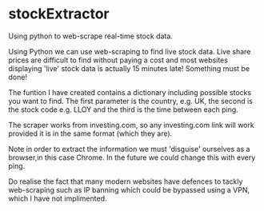 # stockExtractor
Using python to web-scrape real-time stock data.

Using Python we can use web-scraping to find live stock data. Live share prices are difficult to find without paying a cost and most websites displaying 'live' stock data is actually 15 minutes late! Something must be done!

The funtion I have created contains a dictionary including possible stocks you want to find. The first parameter is the country, e.g. UK, the second is the stock code e.g. LLOY and the third is the time between each ping.  

The scraper works from investing.com, so any investing.com link will work provided it is in the same format (which they are). 

Note in order to extract the information we must 'disguise' ourselves as a browser,in this case Chrome. In the future we could change this with every ping. 

Do realise the fact that many modern websites have defences to tackly web-scraping such as IP banning which could be bypassed using a VPN, which I have not implimented. 

